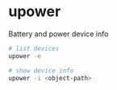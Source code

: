 # upower

Battery and power device info

```bash
# list devices
upower -e

# show device info
upower -i <object-path>
```
